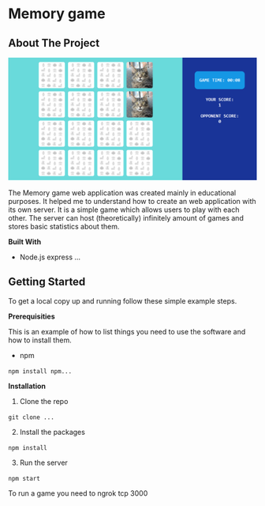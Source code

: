 # Memory game

## About The Project

![Alt text](/screenshot.png?raw=true "Screenshot of the game")

The Memory game web application was created mainly in educational purposes. It helped me to understand how to create an web application with its own server. It is a simple game which allows users to play with each other. The server can host (theoretically) infinitely amount of games and stores basic statistics about them.

**Built With**

- Node.js express
...

## Getting Started

To get a local copy up and running follow these simple example steps.

**Prerequisities**

This is an example of how to list things you need to use the software and how to install them.

- npm

`npm install npm...`

**Installation**

1. Clone the repo 

`git clone ...`

2. Install the packages

`npm install`

3. Run the server

`npm start`


To run a game you need to 
ngrok tcp 3000